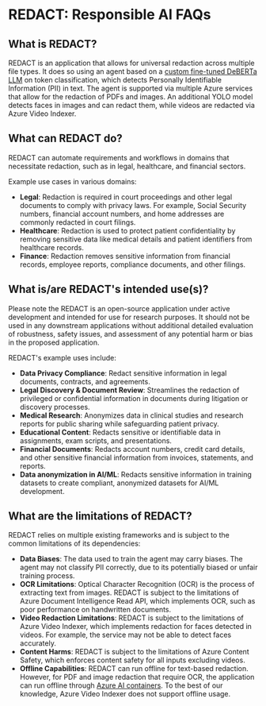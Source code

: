 # REDACT: Responsible AI FAQs

## What is REDACT?

REDACT is an application that allows for universal redaction across multiple file types. It does so using an agent based on a [custom fine-tuned DeBERTa LLM](https://huggingface.co/lakshyakh93/deberta_finetuned_pii) on token classification, which detects Personally Identifiable Information (PII) in text. The agent is supported via multiple Azure services that allow for the redaction of PDFs and images. An additional YOLO model detects faces in images and can redact them, while videos are redacted via Azure Video Indexer.

## What can REDACT do?

REDACT can automate requirements and workflows in domains that necessitate redaction, such as in legal, healthcare, and financial sectors.

Example use cases in various domains:

- **Legal**: Redaction is required in court proceedings and other legal documents to comply with privacy laws. For example, Social Security numbers, financial account numbers, and home addresses are commonly redacted in court filings.
- **Healthcare**: Redaction is used to protect patient confidentiality by removing sensitive data like medical details and patient identifiers from healthcare records.
- **Finance**: Redaction removes sensitive information from financial records, employee reports, compliance documents, and other filings.

## What is/are REDACT's intended use(s)?

Please note the REDACT is an open-source application under active development and intended for use for research purposes. It should not be used in any downstream applications without additional detailed evaluation of robustness, safety issues, and assessment of any potential harm or bias in the proposed application.

REDACT's example uses include:

- **Data Privacy Compliance**: Redact sensitive information in legal documents, contracts, and agreements.
- **Legal Discovery & Document Review**: Streamlines the redaction of privileged or confidential information in documents during litigation or discovery processes.
- **Medical Research**: Anonymizes data in clinical studies and research reports for public sharing while safeguarding patient privacy.
- **Educational Content**: Redacts sensitive or identifiable data in assignments, exam scripts, and presentations.
- **Financial Documents**: Redacts account numbers, credit card details, and other sensitive financial information from invoices, statements, and reports.
- **Data anonymization in AI/ML**: Redacts sensitive information in training datasets to create compliant, anonymized datasets for AI/ML development.

## What are the limitations of REDACT?

REDACT relies on multiple existing frameworks and is subject to the common limitations of its dependencies:

- **Data Biases**: The data used to train the agent may carry biases. The agent may not classify PII correctly, due to its potentially biased or unfair training process.
- **OCR Limitations**: Optical Character Recognition (OCR) is the process of extracting text from images. REDACT is subject to the limitations of Azure Document Intelligence Read API, which implements OCR, such as poor performance on handwritten documents.
- **Video Redaction Limitations**: REDACT is subject to the limitations of Azure Video Indexer, which implements redaction for faces detected in videos. For example, the service may not be able to detect faces accurately.
- **Content Harms**: REDACT is subject to the limitations of Azure Content Safety, which enforces content safety for all inputs excluding videos.
- **Offline Capabilities**: REDACT can run offline for text-based redaction. However, for PDF and image redaction that require OCR, the application can run offline through [Azure AI containers](https://learn.microsoft.com/en-us/azure/ai-services/cognitive-services-container-support). To the best of our knowledge, Azure Video Indexer does not support offline usage.
